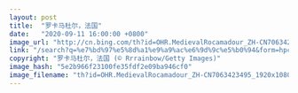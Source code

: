 ```yaml
---
layout: post
title:  "罗卡马杜尔，法国"
date:   "2020-09-11 16:00:00 +0800"
image_url: "http://cn.bing.com/th?id=OHR.MedievalRocamadour_ZH-CN7063423495_1920x1080.jpg&rf=LaDigue_1920x1080.jpg&pid=hp"
link: "/search?q=%e7%bd%97%e5%8d%a1%e9%a9%ac%e6%9d%9c%e5%b0%94&form=hpcapt&mkt=zh-cn"
copyright: "罗卡马杜尔，法国 (© Rrrainbow/Getty Images)"
image_hash: "5e2b966f23100fe35fdf2e09ba946cf0"
image_filename: "th?id=OHR.MedievalRocamadour_ZH-CN7063423495_1920x1080.jpg&rf=LaDigue_1920x1080.jpg&pid=hp"
---
```

